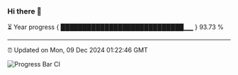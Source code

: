### Hi there 👋

⏳ Year progress { ████████████████████████████▁▁ } 93.73 %

---

⏰ Updated on Mon, 09 Dec 2024 01:22:46 GMT

![Progress Bar CI](https://github.com/JuvenileQ/Progress-Bar-CI/workflows/main/badge.svg)

